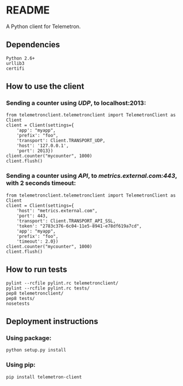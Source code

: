 # README #

A Python client for Telemetron.

## Dependencies

    Python 2.6+
    urllib3
    certifi


## How to use the client

### Sending a counter using _UDP_, to localhost:2013:


    from telemetronclient.telemetronclient import TelemetronClient as Client
    client = Client(settings={
        'app': "myapp",
        'prefix': "foo",
        'transport': Client.TRANSPORT_UDP,
        'host': '127.0.0.1',
        'port': 2013})
    client.counter("mycounter", 1000)
    client.flush()


### Sending a counter using _API_, to _metrics.external.com:443_, with 2 seconds timeout:


    from telemetronclient.telemetronclient import TelemetronClient as Client
    client = Client(settings={
        'host': "metrics.external.com",
        'port': 443,
        'transport': Client.TRANSPORT_API_SSL,
        'token': "2783c376-6c04-11e5-8941-e78df619a7cd",
        'app': "myapp",
        'prefix': "foo",
        'timeout': 2.0})
    client.counter("mycounter", 1000)
    client.flush()


## How to run tests

    pylint --rcfile pylint.rc telemetronclient/
    pylint --rcfile pylint.rc tests/
    pep8 telemetronclient/
    pep8 tests/
    nosetests


## Deployment instructions

### Using package:

    python setup.py install


### Using pip:

    pip install telemetron-client
